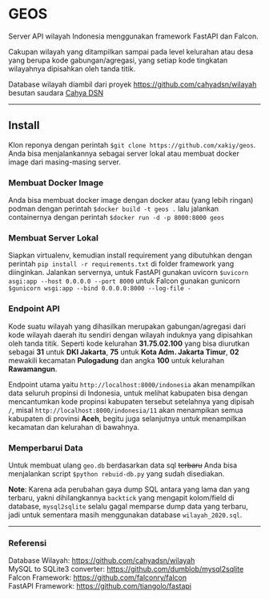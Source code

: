 # GEOS

Server API wilayah Indonesia menggunakan
framework FastAPI dan Falcon.

Cakupan wilayah yang ditampilkan sampai pada level kelurahan atau desa yang berupa kode gabungan/agregasi, yang setiap kode tingkatan wilayahnya dipisahkan oleh tanda titik.

Database wilayah diambil dari proyek https://github.com/cahyadsn/wilayah besutan saudara [Cahya DSN](https://github.com/cahyadsn)

---
## Install

Klon reponya dengan perintah `$git clone https://github.com/xakiy/geos`.
Anda bisa menjalankannya sebagai server lokal atau membuat docker image dari masing-masing server.

### Membuat Docker Image
Anda bisa membuat docker image dengan docker atau (yang lebih ringan) podman
dengan perintah
`$docker build -t geos .`
lalu jalankan containernya dengan perintah
`$docker run -d -p 8000:8000 geos`


### Membuat Server Lokal
Siapkan virtualenv, kemudian install requirement yang dibutuhkan dengan perintah `pip install -r requirements.txt` di folder framework yang diinginkan.
Jalankan servernya, untuk FastAPI gunakan uvicorn
`$uvicorn asgi:app --host 0.0.0.0 --port 8000`
untuk Falcon gunakan gunicorn
`$gunicorn wsgi:app --bind 0.0.0.0:8000 --log-file -`

### Endpoint API
Kode suatu wilayah yang dihasilkan merupakan gabungan/agregasi dari kode wilayah daerah itu sendiri dengan wilayah induknya yang dipisahkan oleh tanda titik. Seperti kode kelurahan **31.75.02.100** yang bisa diurutkan sebagai **31** untuk **DKI Jakarta**, **75** untuk **Kota Adm. Jakarta Timur**, **02** mewakili kecamatan **Pulogadung** dan angka **100** untuk kelurahan **Rawamangun**.

Endpoint utama yaitu `http://localhost:8000/indonesia`
akan menampilkan data seluruh propinsi di Indonesia, untuk melihat kabupaten bisa dengan mencantumkan kode propinsi kabupaten tersebut setelahnya yang dipisah `/`, misal
`http://localhost:8000/indonesia/11` akan menampikan semua kabupaten di provinsi **Aceh**, begitu juga selanjutnya untuk menampilkan kecamatan dan kelurahan di bawahnya.

### Memperbarui Data
Untuk membuat ulang `geo.db` berdasarkan data sql ~~terbaru~~ Anda bisa menjalankan script `$python rebuid-db.py` yang sudah disediakan.

**Note**: Karena ada perubahan gaya dump SQL antara yang lama dan yang terbaru, yakni dihilangkannya `backtick` yang mengapit kolom/field di database, `mysql2sqlite` selalu gagal memparse dump data yang terbaru, jadi untuk sementara masih menggunakan database `wilayah_2020.sql`.

---
### Referensi
Database Wilayah: https://github.com/cahyadsn/wilayah \
MySQL to SQLite3 converter: https://github.com/dumblob/mysql2sqlite \
Falcon Framework: https://github.com/falconry/falcon \
FastAPI Framework: https://github.com/tiangolo/fastapi
